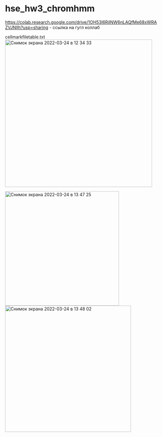 # hse_hw3_chromhmm

https://colab.research.google.com/drive/1OH53l6RjINW6nLAQfMe68xWRAZVJNlIh?usp=sharing - ссылка на гугл коллаб

cellmarkfiletable.txt 
<img width="480" alt="Снимок экрана 2022-03-24 в 12 34 33" src="https://user-images.githubusercontent.com/60537367/159886748-3b95c48c-d0c1-440e-af4f-134a7507ea79.png">


<img width="372" alt="Снимок экрана 2022-03-24 в 13 47 25" src="https://user-images.githubusercontent.com/60537367/159900195-ebfa4339-4116-419f-b975-aeb88e8ad6cb.png">
<img width="411" alt="Снимок экрана 2022-03-24 в 13 48 02" src="https://user-images.githubusercontent.com/60537367/159900235-8bf15ef7-ff59-42a2-a553-61f47ff4319e.png">


